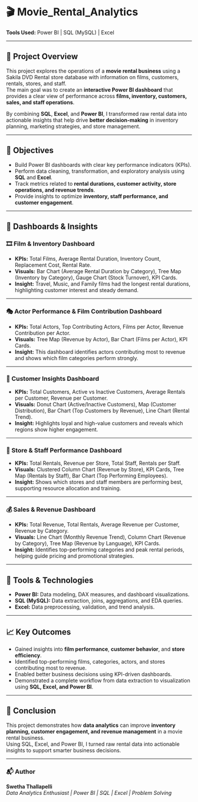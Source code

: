 # 🎬 Movie_Rental_Analytics  
**Tools Used:** Power BI | SQL (MySQL) | Excel  

---

## 🧠 Project Overview  
This project explores the operations of a **movie rental business** using a Sakila DVD Rental store database with information on films, customers, rentals, stores, and staff.  
The main goal was to create an **interactive Power BI dashboard** that provides a clear view of performance across **films, inventory, customers, sales, and staff operations**.  

By combining **SQL**, **Excel**, and **Power BI**, I transformed raw rental data into actionable insights that help drive **better decision-making** in inventory planning, marketing strategies, and store management.  

---

## 🎯 Objectives  
- Build Power BI dashboards with clear key performance indicators (KPIs).  
- Perform data cleaning, transformation, and exploratory analysis using **SQL** and **Excel**.  
- Track metrics related to **rental durations, customer activity, store operations, and revenue trends**.  
- Provide insights to optimize **inventory, staff performance, and customer engagement**.  

---

## 💼 Dashboards & Insights  

### 🎞️ Film & Inventory Dashboard  
- **KPIs:** Total Films, Average Rental Duration, Inventory Count, Replacement Cost, Rental Rate.  
- **Visuals:** Bar Chart (Average Rental Duration by Category), Tree Map (Inventory by Category), Gauge Chart (Stock Turnover), KPI Cards.  
- **Insight:** Travel, Music, and Family films had the longest rental durations, highlighting customer interest and steady demand.  

---

### 🎭 Actor Performance & Film Contribution Dashboard  
- **KPIs:** Total Actors, Top Contributing Actors, Films per Actor, Revenue Contribution per Actor.  
- **Visuals:** Tree Map (Revenue by Actor), Bar Chart (Films per Actor), KPI Cards.  
- **Insight:** This dashboard identifies actors contributing most to revenue and shows which film categories perform strongly.  

---

### 👥 Customer Insights Dashboard  
- **KPIs:** Total Customers, Active vs Inactive Customers, Average Rentals per Customer, Revenue per Customer.  
- **Visuals:** Donut Chart (Active/Inactive Customers), Map (Customer Distribution), Bar Chart (Top Customers by Revenue), Line Chart (Rental Trend).  
- **Insight:** Highlights loyal and high-value customers and reveals which regions show higher engagement.  

---

### 🏬 Store & Staff Performance Dashboard  
- **KPIs:** Total Rentals, Revenue per Store, Total Staff, Rentals per Staff.  
- **Visuals:** Clustered Column Chart (Revenue by Store), KPI Cards, Tree Map (Rentals by Staff), Bar Chart (Top Performing Employees).  
- **Insight:** Shows which stores and staff members are performing best, supporting resource allocation and training.  

---

### 💰 Sales & Revenue Dashboard  
- **KPIs:** Total Revenue, Total Rentals, Average Revenue per Customer, Revenue by Category.  
- **Visuals:** Line Chart (Monthly Revenue Trend), Column Chart (Revenue by Category), Tree Map (Revenue by Language), KPI Cards.  
- **Insight:** Identifies top-performing categories and peak rental periods, helping guide pricing and promotional strategies.  

---

## 🧩 Tools & Technologies  
- **Power BI:** Data modeling, DAX measures, and dashboard visualizations.  
- **SQL (MySQL):** Data extraction, joins, aggregations, and EDA queries.  
- **Excel:** Data preprocessing, validation, and trend analysis.  

---

## 📈 Key Outcomes  
- Gained insights into **film performance**, **customer behavior**, and **store efficiency**.  
- Identified top-performing films, categories, actors, and stores contributing most to revenue.  
- Enabled better business decisions using KPI-driven dashboards.  
- Demonstrated a complete workflow from data extraction to visualization using **SQL, Excel, and Power BI**.  

---

## 🏁 Conclusion  
This project demonstrates how **data analytics** can improve **inventory planning, customer engagement, and revenue management** in a movie rental business.  
Using SQL, Excel, and Power BI, I turned raw rental data into actionable insights to support smarter business decisions.  

---

### 📬 Author  
**Swetha Thallapelli**  
*Data Analytics Enthusiast | Power BI | SQL | Excel | Problem Solving*  
